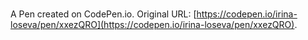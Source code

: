 # 

A Pen created on CodePen.io. Original URL: [https://codepen.io/irina-loseva/pen/xxezQRO](https://codepen.io/irina-loseva/pen/xxezQRO).

